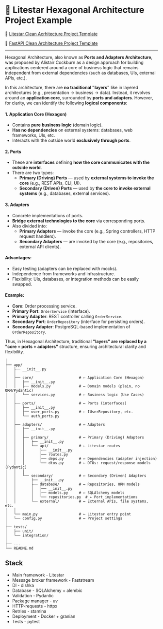 # :star2: Litestar Hexagonal Architecture Project Example

💫 [Litestar Clean Acrhitecture Project Template](https://github.com/Peopl3s/clean-architecture-litestar-project-template)

🔌 [FastAPI Clean Architecture Project Template](https://github.com/Peopl3s/clean-architecture-fastapi-project-template)

---

Hexagonal Architecture, also known as **Ports and Adapters Architecture**, was proposed by Alistair Cockburn as a design approach for building applications centered around a core of business logic that remains independent from external dependencies (such as databases, UIs, external APIs, etc.).

In this architecture, there are **no traditional "layers"** like in layered architectures (e.g., presentation → business → data). Instead, it revolves around an **application core**, surrounded by **ports and adapters**. However, for clarity, we can identify the following **logical components**:

#### 1. **Application Core (Hexagon)**

- Contains **pure business logic** (domain logic).
- **Has no dependencies** on external systems: databases, web frameworks, UIs, etc.
- Interacts with the outside world **exclusively through ports**.

#### 2. **Ports**

- These are **interfaces** defining **how the core communicates with the outside world**.
- There are two types:
    - **Primary (Driving) Ports** — used by **external systems to invoke the core** (e.g., REST APIs, CLI, UI).
    - **Secondary (Driven) Ports** — used by **the core to invoke external systems** (e.g., databases, external services).

#### 3. **Adapters**

- Concrete implementations of ports.
- **Bridge external technologies to the core** via corresponding ports.
- Also divided into:
    - **Primary Adapters** — invoke the core (e.g., Spring controllers, HTTP request handlers).
    - **Secondary Adapters** — are invoked by the core (e.g., repositories, external API clients).

#### Advantages:

- Easy testing (adapters can be replaced with mocks).
- Independence from frameworks and infrastructure.
- Flexibility: UIs, databases, or integration methods can be easily swapped.

#### Example:

- **Core**: Order processing service.
- **Primary Port**: `OrderService` (interface).
- **Primary Adapter**: REST controller calling `OrderService`.
- **Secondary Port**: `OrderRepository` (interface for persisting orders).
- **Secondary Adapter**: PostgreSQL-based implementation of `OrderRepository`.

Thus, in Hexagonal Architecture, traditional **"layers" are replaced by a "core + ports + adapters"** structure, ensuring architectural clarity and flexibility.

```
│
├── app/
│   ├── __init__.py
│   │
│   ├── core/                     # ← Application Core (Hexagon)
│   │   ├── __init__.py
│   │   ├── models.py             # ← Domain models (plain, no ORM/Pydantic)
│   │   └── services.py           # ← Business logic (Use Cases)
│   │
│   ├── ports/                    # ← Ports (interfaces)
│   │   ├── __init__.py
│   │   ├── user_ports.py         # ← IUserRepository, etc.
│   │   └── auth_ports.py
│   │
│   ├── adapters/                 # ← Adapters
│   │   ├── __init__.py
│   │   │
│   │   ├── primary/              # ← Primary (Driving) Adapters
│   │   │   ├── __init__.py
│   │   │   └── api/              # ← Litestar routes
│   │   │       ├── __init__.py
│   │   │       ├── routes.py
│   │   │       ├── deps.py       # ← Dependencies (adapter injection)
│   │   │       └── dtos.py       # ← DTOs: request/response models (Pydantic)
│   │   │
│   │   └── secondary/            # ← Secondary (Driven) Adapters
│   │       ├── __init__.py
│   │       ├── database/         # ← Repositories, ORM models
│   │       │   ├── __init__.py
│   │       │   ├── models.py     # ← SQLAlchemy models
│   │       │   └── repositories.py  # ← Port implementations
│   │       └── external/         # ← External APIs, file systems, etc.
│   │
│   └── main.py                   # ← Litestar entry point
│   └── config.py                 # ← Project settings
│
├── tests/
│   ├── unit/
│   └── integration/
│
├── ...
└── README.md
```

## Stack
* Main framework - Litestar
* Message broker framework - Faststream
* DI - dishka
* Database - SQLAlchemy + alembic
* Validation - Pydantic
* Package manager - uv
* HTTP-requests - httpx
* Retries - stamina
* Deployment - Docker + granian
* Tests - pytest
